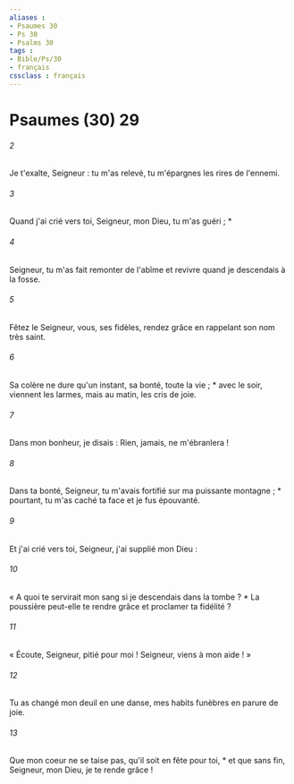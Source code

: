 ```yaml
---
aliases : 
- Psaumes 30
- Ps 30
- Psalms 30
tags : 
- Bible/Ps/30
- français
cssclass : français
---
```


# Psaumes (30) 29

###### 2
Je t'exalte, Seigneur : tu m'as relevé, tu m'épargnes les rires de l'ennemi.
###### 3
Quand j'ai crié vers toi, Seigneur, mon Dieu, tu m'as guéri ; *
###### 4
Seigneur, tu m'as fait remonter de l'abîme et revivre quand je descendais à la fosse.
###### 5
Fêtez le Seigneur, vous, ses fidèles, rendez grâce en rappelant son nom très saint.
###### 6
Sa colère ne dure qu'un instant, sa bonté, toute la vie ; * avec le soir, viennent les larmes, mais au matin, les cris de joie.
###### 7
Dans mon bonheur, je disais : Rien, jamais, ne m'ébranlera !
###### 8
Dans ta bonté, Seigneur, tu m'avais fortifié sur ma puissante montagne ; * pourtant, tu m'as caché ta face et je fus épouvanté.
###### 9
Et j'ai crié vers toi, Seigneur, j'ai supplié mon Dieu :
###### 10
« A quoi te servirait mon sang si je descendais dans la tombe ? * La poussière peut-elle te rendre grâce et proclamer ta fidélité ?
###### 11
« Écoute, Seigneur, pitié pour moi ! Seigneur, viens à mon aide ! »
###### 12
Tu as changé mon deuil en une danse, mes habits funèbres en parure de joie.
###### 13
Que mon coeur ne se taise pas, qu'il soit en fête pour toi, * et que sans fin, Seigneur, mon Dieu, je te rende grâce !

